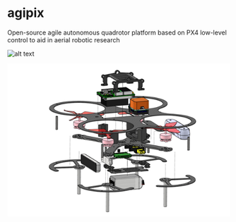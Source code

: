 # agipix
Open-source agile autonomous quadrotor platform based on PX4 low-level control to aid in aerial robotic research

![alt text](images/agipix.bmp?raw=true)

![alt text](images/exploded.png?raw=true)

